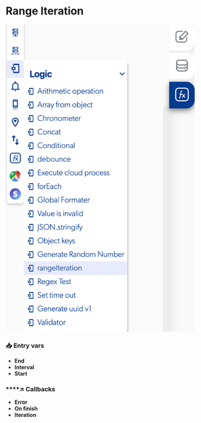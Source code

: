 # Range Iteration

![](../../../.gitbook/assets/captura-de-pantalla-2020-02-10-a-la-s-12.54.09.png)



### 📥 Entry vars <a id="entry-vars"></a>

* **End**
* **Interval**
* **Start**

### \*\*\*\*↗ **Callbacks**

* **Error**
* **On finish**
* **Iteration**

